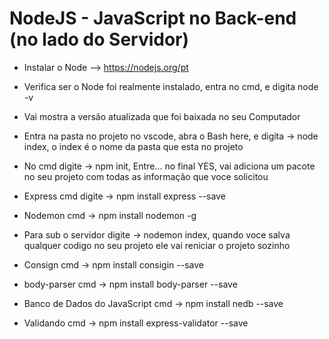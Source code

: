 # NodeJS - JavaScript no Back-end (no lado do Servidor)  

* Instalar o Node --> https://nodejs.org/pt  

* Verifica ser o Node foi realmente instalado, entra no cmd, e digita node -v  

* Vai mostra a versão atualizada que foi baixada no seu Computador  

* Entra na pasta no projeto no vscode, abra o Bash here, e digita -> node index, o index é o nome da pasta que esta no projeto  

* No cmd digite -> npm init, Entre... no final YES, vai adiciona um pacote no seu projeto com todas as informação que voce solicitou  

* Express cmd digite -> npm install express --save  

* Nodemon cmd -> npm install nodemon -g  

* Para sub o servidor digite -> nodemon index, quando voce salva qualquer codigo no seu projeto ele vai reniciar o projeto sozinho  

* Consign cmd -> npm install consigin --save  

* body-parser cmd -> npm install body-parser --save  

* Banco de Dados do JavaScript cmd -> npm install nedb --save  

* Validando cmd -> npm install express-validator --save  